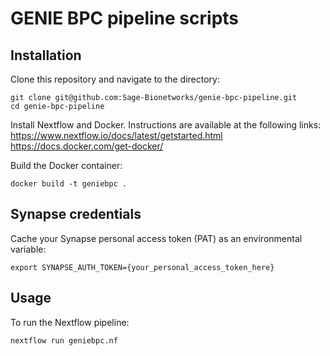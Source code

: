 # GENIE BPC pipeline scripts

## Installation

Clone this repository and navigate to the directory:
```
git clone git@github.com:Sage-Bionetworks/genie-bpc-pipeline.git
cd genie-bpc-pipeline
```

Install Nextflow and Docker.  Instructions are available at the following links: 
https://www.nextflow.io/docs/latest/getstarted.html
https://docs.docker.com/get-docker/

Build the Docker container:
```
docker build -t geniebpc .
```

## Synapse credentials

Cache your Synapse personal access token (PAT) as an environmental variable:
```
export SYNAPSE_AUTH_TOKEN={your_personal_access_token_here}
```

## Usage

To run the Nextflow pipeline:
```
nextflow run geniebpc.nf
```

